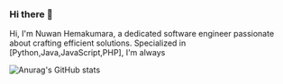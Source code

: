 ### Hi there 👋

Hi, I'm Nuwan Hemakumara, a dedicated software engineer passionate about crafting efficient solutions. Specialized in [Python,Java,JavaScript,PHP], I'm always

![Anurag's GitHub stats](https://github-readme-stats.vercel.app/api?username=HLNHemakumara&theme=dark&show_icons=true)



